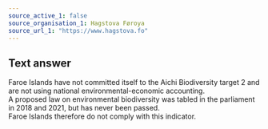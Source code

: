 ```yaml
---
source_active_1: false
source_organisation_1: Hagstova Føroya
source_url_1: "https://www.hagstova.fo"
---
```

## Text answer  
Faroe Islands have not committed itself to the Aichi Biodiversity target 2 and are not using national environmental-economic accounting.  
A proposed law on environmental biodiversity was tabled in the parliament in 2018 and 2021, but has never been passed.  
Faroe Islands therefore do not comply with this indicator.
